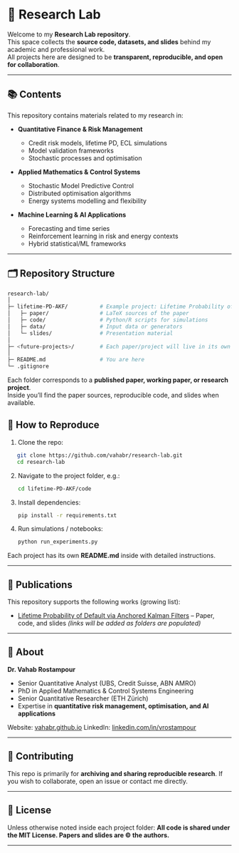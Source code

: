 # 🧪 Research Lab

Welcome to my **Research Lab repository**.  
This space collects the **source code, datasets, and slides** behind my academic and professional work.  
All projects here are designed to be **transparent, reproducible, and open for collaboration**.

---

## 📚 Contents

This repository contains materials related to my research in:

- **Quantitative Finance & Risk Management**  
  - Credit risk models, lifetime PD, ECL simulations  
  - Model validation frameworks  
  - Stochastic processes and optimisation  

- **Applied Mathematics & Control Systems**  
  - Stochastic Model Predictive Control  
  - Distributed optimisation algorithms  
  - Energy systems modelling and flexibility  

- **Machine Learning & AI Applications**  
  - Forecasting and time series  
  - Reinforcement learning in risk and energy contexts  
  - Hybrid statistical/ML frameworks  

---

## 🗂 Repository Structure

```bash
research-lab/
│
├─ lifetime-PD-AKF/          # Example project: Lifetime Probability of Default with Anchored Kalman Filter
│   ├─ paper/                # LaTeX sources of the paper
│   ├─ code/                 # Python/R scripts for simulations
│   ├─ data/                 # Input data or generators
│   └─ slides/               # Presentation material
│
├─ <future-projects>/        # Each paper/project will live in its own folder
│
├─ README.md                 # You are here
└─ .gitignore
````


Each folder corresponds to a **published paper, working paper, or research project**.  
Inside you’ll find the paper sources, reproducible code, and slides when available.



## 🚀 How to Reproduce

1. Clone the repo:
```bash
   git clone https://github.com/vahabr/research-lab.git
   cd research-lab
````

2. Navigate to the project folder, e.g.:

   ```bash
   cd lifetime-PD-AKF/code
   ```

3. Install dependencies:

   ```bash
   pip install -r requirements.txt
   ```

4. Run simulations / notebooks:

   ```bash
   python run_experiments.py
   ```

Each project has its own **README.md** inside with detailed instructions.

---

## 📝 Publications

This repository supports the following works (growing list):

* [Lifetime Probability of Default via Anchored Kalman Filters](#) – Paper, code, and slides
*(links will be added as folders are populated)*

---

## 👤 About

**Dr. Vahab Rostampour**

* Senior Quantitative Analyst (UBS, Credit Suisse, ABN AMRO)
* PhD in Applied Mathematics & Control Systems Engineering 
* Senior Quantitative Researcher (ETH Zürich)
* Expertise in **quantitative risk management, optimisation, and AI applications**

Website: [vahabr.github.io](https://vahabr.github.io)
LinkedIn: [linkedin.com/in/vrostampour](https://linkedin.com/in/vrostampour)

---

## 🤝 Contributing

This repo is primarily for **archiving and sharing reproducible research**.
If you wish to collaborate, open an issue or contact me directly.

---

## 📄 License

Unless otherwise noted inside each project folder:
**All code is shared under the MIT License. Papers and slides are © the authors.**

---


